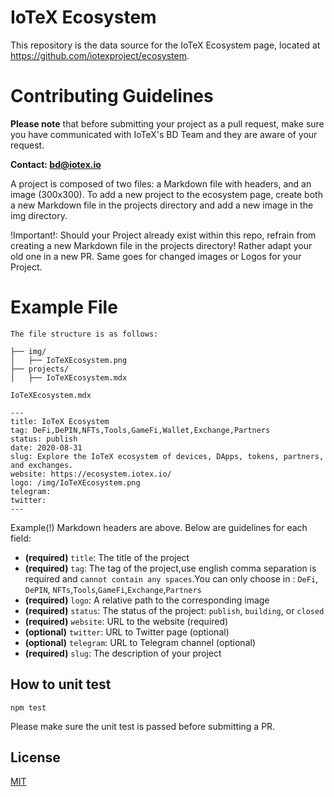 # IoTeX Ecosystem
This repository is the data source for the IoTeX Ecosystem page, located at https://github.com/iotexproject/ecosystem.

# Contributing Guidelines
**Please note** that before submitting your project as a pull request, make sure you have communicated with IoTeX's BD Team and they are aware of your request.

**Contact: bd@iotex.io**

A project is composed of two files: a Markdown file with headers, and an image (300x300). To add a new project to the ecosystem page, create both a new Markdown file in the projects directory and add a new image in the img directory.

!Important!: Should your Project already exist within this repo, refrain from creating a new Markdown file in the projects directory! Rather adapt your old one in a new PR. Same goes for changed images or Logos for your Project.


# Example File
`The file structure is as follows:`
```
├── img/
│   ├── IoTeXEcosystem.png
├── projects/
│   ├── IoTeXEcosystem.mdx
```

`IoTeXEcosystem.mdx`
``` mdx
---
title: IoTeX Ecosystem
tag: DeFi,DePIN,NFTs,Tools,GameFi,Wallet,Exchange,Partners
status: publish
date: 2020-08-31
slug: Explore the IoTeX ecosystem of devices, DApps, tokens, partners, and exchanges.
website: https://ecosystem.iotex.io/
logo: /img/IoTeXEcosystem.png
telegram:
twitter:
---
```

Example(!) Markdown headers are above. Below are guidelines for each field:
- **(required)** `title`: The title of the project
- **(required)** `tag`: The tag of the project,use english comma separation is required and `cannot contain any spaces`.You can only choose in : `DeFi`, `DePIN`, `NFTs`,`Tools`,`GameFi`,`Exchange`,`Partners`
- **(required)** `logo`: A relative path to the corresponding image
- **(required)** `status`: The status of the project: `publish`, `building`, or `closed`
- **(required)** `website`: URL to the website (required)
- **(optional)** `twitter`: URL to Twitter page (optional)
- **(optional)** `telegram`: URL to Telegram channel (optional)
- **(required)** `slug`: The description of your project

## How to unit test
```
npm test
```
Please make sure the unit test is passed before submitting a PR.

## License

[MIT](https://choosealicense.com/licenses/mit/)

